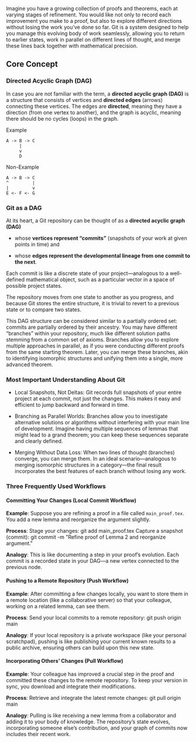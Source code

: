 Imagine you have a growing collection of proofs and theorems, each at varying stages of refinement. You would like not only to record each improvement you make to a proof, but also to explore different directions without losing the work you’ve done so far. Git is a system designed to help you manage this evolving body of work seamlessly, allowing you to return to earlier states, work in parallel on different lines of thought, and merge these lines back together with mathematical precision.

## Core Concept

### Directed Acyclic Graph (DAG)

In case you are not familiar with the term, a **directed acyclic graph (DAG)** is a structure that consists of vertices and **directed edges** (arrows) connecting these vertices. The edges are **directed**, meaning they have a direction (from one vertex to another), and the graph is acyclic, meaning there should be no cycles (loops) in the graph.

Example
```
A -> B -> C
     |
     v
     D
```

Non-Example
```
A -> B -> C
^         |
|         v
E <- F <- G
```

### Git as a DAG

At its heart, a Git repository can be thought of as a **directed acyclic graph (DAG)** 

* whose **vertices represent “commits”** (snapshots of your work at given points in time) and 

* whose **edges represent the developmental lineage from one commit to the next**. 

Each commit is like a discrete state of your project—analogous to a well-defined mathematical object, such as a particular vector in a space of possible project states. 

The repository moves from one state to another as you progress, and because Git stores the entire structure, it is trivial to revert to a previous state or to compare two states.

This DAG structure can be considered similar to a partially ordered set: commits are partially ordered by their ancestry. You may have different “branches” within your repository, much like different solution paths stemming from a common set of axioms. Branches allow you to explore multiple approaches in parallel, as if you were conducting different proofs from the same starting theorem. Later, you can merge these branches, akin to identifying isomorphic structures and unifying them into a single, more advanced theorem.

### Most Important Understanding About Git

* Local Snapshots, Not Deltas: Git records full snapshots of your entire project at each commit, not just the changes. This makes it easy and efficient to jump backward and forward in time.

* Branching as Parallel Worlds: Branches allow you to investigate alternative solutions or algorithms without interfering with your main line of development. Imagine having multiple sequences of lemmas that might lead to a grand theorem; you can keep these sequences separate and clearly defined.

* Merging Without Data Loss: When two lines of thought (branches) converge, you can merge them. In an ideal scenario—analogous to merging isomorphic structures in a category—the final result incorporates the best features of each branch without losing any work.

### Three Frequently Used Workflows

#### Committing Your Changes (Local Commit Workflow)

**Example**: Suppose you are refining a proof in a file called `main_proof.tex`. You add a new lemma and reorganize the argument slightly.

**Process**:
        Stage your changes: git add main_proof.tex
        Capture a snapshot (commit): git commit -m "Refine proof of Lemma 2 and reorganize argument."

**Analogy**: This is like documenting a step in your proof’s evolution. Each commit is a recorded state in your DAG—a new vertex connected to the previous node.

#### Pushing to a Remote Repository (Push Workflow)

**Example**: After committing a few changes locally, you want to store them in a remote location (like a collaborative server) so that your colleague, working on a related lemma, can see them.

**Process**:
Send your local commits to a remote repository: git push origin main

**Analogy**: If your local repository is a private workspace (like your personal scratchpad), pushing is like publishing your current known results to a public archive, ensuring others can build upon this new state.

#### Incorporating Others’ Changes (Pull Workflow)

**Example**: Your colleague has improved a crucial step in the proof and committed these changes to the remote repository. To keep your version in sync, you download and integrate their modifications.

**Process**:
Retrieve and integrate the latest remote changes: git pull origin main

**Analogy**: Pulling is like receiving a new lemma from a collaborator and adding it to your body of knowledge. The repository’s state evolves, incorporating someone else’s contribution, and your graph of commits now includes their recent work.
